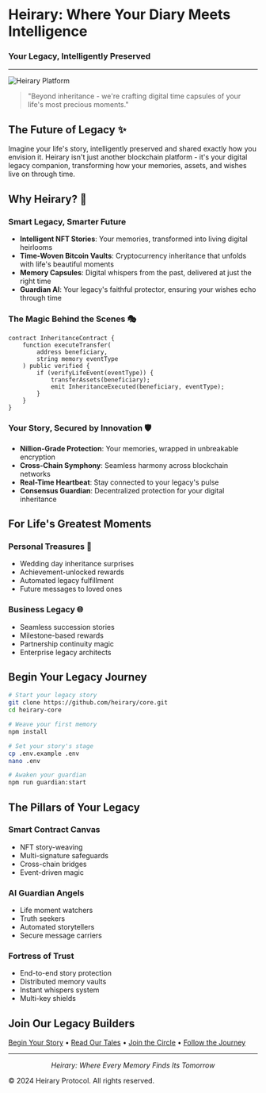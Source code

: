 # Heirary: Where Your Diary Meets Intelligence
### Your Legacy, Intelligently Preserved

---

![Heirary Platform](https://github.com/user-attachments/assets/4b0c0bab-1472-450b-a0ea-34062dee7b6b)

> "Beyond inheritance - we're crafting digital time capsules of your life's most precious moments."

## The Future of Legacy ✨
Imagine your life's story, intelligently preserved and shared exactly how you envision it. Heirary isn't just another blockchain platform - it's your digital legacy companion, transforming how your memories, assets, and wishes live on through time.

## Why Heirary? 🌟

### Smart Legacy, Smarter Future
- **Intelligent NFT Stories**: Your memories, transformed into living digital heirlooms
- **Time-Woven Bitcoin Vaults**: Cryptocurrency inheritance that unfolds with life's beautiful moments
- **Memory Capsules**: Digital whispers from the past, delivered at just the right time
- **Guardian AI**: Your legacy's faithful protector, ensuring your wishes echo through time

### The Magic Behind the Scenes 🎭
```solidity
contract InheritanceContract {
    function executeTransfer(
        address beneficiary, 
        string memory eventType
    ) public verified {
        if (verifyLifeEvent(eventType)) {
            transferAssets(beneficiary);
            emit InheritanceExecuted(beneficiary, eventType);
        }
    }
}
```

### Your Story, Secured by Innovation 🛡️
- **Nillion-Grade Protection**: Your memories, wrapped in unbreakable encryption
- **Cross-Chain Symphony**: Seamless harmony across blockchain networks
- **Real-Time Heartbeat**: Stay connected to your legacy's pulse
- **Consensus Guardian**: Decentralized protection for your digital inheritance

## For Life's Greatest Moments

### Personal Treasures 💝
- Wedding day inheritance surprises
- Achievement-unlocked rewards
- Automated legacy fulfillment
- Future messages to loved ones

### Business Legacy 🌐
- Seamless succession stories
- Milestone-based rewards
- Partnership continuity magic
- Enterprise legacy architects

## Begin Your Legacy Journey

```bash
# Start your legacy story
git clone https://github.com/heirary/core.git
cd heirary-core

# Weave your first memory
npm install

# Set your story's stage
cp .env.example .env
nano .env

# Awaken your guardian
npm run guardian:start
```

## The Pillars of Your Legacy

### Smart Contract Canvas
- NFT story-weaving
- Multi-signature safeguards
- Cross-chain bridges
- Event-driven magic

### AI Guardian Angels
- Life moment watchers
- Truth seekers
- Automated storytellers
- Secure message carriers

### Fortress of Trust
- End-to-end story protection
- Distributed memory vaults
- Instant whispers system
- Multi-key shields

## Join Our Legacy Builders
[Begin Your Story](https://heirary.xyz) • [Read Our Tales](https://docs.heirary.xyz) • [Join the Circle](https://discord.gg/heirary) • [Follow the Journey](https://twitter.com/HeiraryProtocol)

---

<div align="center">
  <i>Heirary: Where Every Memory Finds Its Tomorrow</i>
</div>

© 2024 Heirary Protocol. All rights reserved.
